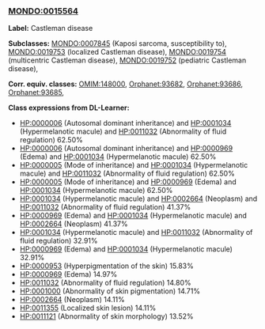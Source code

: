 
### [MONDO:0015564](http://purl.obolibrary.org/obo/MONDO_0015564)
**Label:** Castleman disease

**Subclasses:** [MONDO:0007845](http://purl.obolibrary.org/obo/MONDO_0007845) (Kaposi sarcoma, susceptibility to), [MONDO:0019753](http://purl.obolibrary.org/obo/MONDO_0019753) (localized Castleman disease), [MONDO:0019754](http://purl.obolibrary.org/obo/MONDO_0019754) (multicentric Castleman disease), [MONDO:0019752](http://purl.obolibrary.org/obo/MONDO_0019752) (pediatric Castleman disease), 

**Corr. equiv. classes:** [OMIM:148000](http://purl.obolibrary.org/obo/OMIM_148000), [Orphanet:93682](http://www.orpha.net/ORDO/Orphanet_93682), [Orphanet:93686](http://www.orpha.net/ORDO/Orphanet_93686), [Orphanet:93685](http://www.orpha.net/ORDO/Orphanet_93685), 

**Class expressions from DL-Learner:**

- [HP:0000006](http://purl.obolibrary.org/obo/HP_0000006) (Autosomal dominant inheritance) and [HP:0001034](http://purl.obolibrary.org/obo/HP_0001034) (Hypermelanotic macule) and [HP:0011032](http://purl.obolibrary.org/obo/HP_0011032) (Abnormality of fluid regulation) 62.50%
- [HP:0000006](http://purl.obolibrary.org/obo/HP_0000006) (Autosomal dominant inheritance) and [HP:0000969](http://purl.obolibrary.org/obo/HP_0000969) (Edema) and [HP:0001034](http://purl.obolibrary.org/obo/HP_0001034) (Hypermelanotic macule) 62.50%
- [HP:0000005](http://purl.obolibrary.org/obo/HP_0000005) (Mode of inheritance) and [HP:0001034](http://purl.obolibrary.org/obo/HP_0001034) (Hypermelanotic macule) and [HP:0011032](http://purl.obolibrary.org/obo/HP_0011032) (Abnormality of fluid regulation) 62.50%
- [HP:0000005](http://purl.obolibrary.org/obo/HP_0000005) (Mode of inheritance) and [HP:0000969](http://purl.obolibrary.org/obo/HP_0000969) (Edema) and [HP:0001034](http://purl.obolibrary.org/obo/HP_0001034) (Hypermelanotic macule) 62.50%
- [HP:0001034](http://purl.obolibrary.org/obo/HP_0001034) (Hypermelanotic macule) and [HP:0002664](http://purl.obolibrary.org/obo/HP_0002664) (Neoplasm) and [HP:0011032](http://purl.obolibrary.org/obo/HP_0011032) (Abnormality of fluid regulation) 41.37%
- [HP:0000969](http://purl.obolibrary.org/obo/HP_0000969) (Edema) and [HP:0001034](http://purl.obolibrary.org/obo/HP_0001034) (Hypermelanotic macule) and [HP:0002664](http://purl.obolibrary.org/obo/HP_0002664) (Neoplasm) 41.37%
- [HP:0001034](http://purl.obolibrary.org/obo/HP_0001034) (Hypermelanotic macule) and [HP:0011032](http://purl.obolibrary.org/obo/HP_0011032) (Abnormality of fluid regulation) 32.91%
- [HP:0000969](http://purl.obolibrary.org/obo/HP_0000969) (Edema) and [HP:0001034](http://purl.obolibrary.org/obo/HP_0001034) (Hypermelanotic macule) 32.91%
- [HP:0000953](http://purl.obolibrary.org/obo/HP_0000953) (Hyperpigmentation of the skin) 15.83%
- [HP:0000969](http://purl.obolibrary.org/obo/HP_0000969) (Edema) 14.97%
- [HP:0011032](http://purl.obolibrary.org/obo/HP_0011032) (Abnormality of fluid regulation) 14.80%
- [HP:0001000](http://purl.obolibrary.org/obo/HP_0001000) (Abnormality of skin pigmentation) 14.71%
- [HP:0002664](http://purl.obolibrary.org/obo/HP_0002664) (Neoplasm) 14.11%
- [HP:0011355](http://purl.obolibrary.org/obo/HP_0011355) (Localized skin lesion) 14.11%
- [HP:0011121](http://purl.obolibrary.org/obo/HP_0011121) (Abnormality of skin morphology) 13.52%



